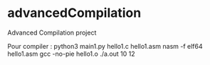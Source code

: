 # advancedCompilation
Advanced Compilation project

Pour compiler : 
python3 main1.py hello1.c hello1.asm
nasm -f elf64 hello1.asm
gcc -no-pie hello1.o
./a.out 10 12
